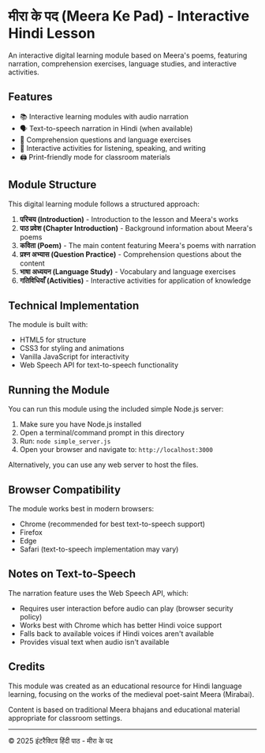 # मीरा के पद (Meera Ke Pad) - Interactive Hindi Lesson

An interactive digital learning module based on Meera's poems, featuring narration, comprehension exercises, language studies, and interactive activities.

## Features

- 📚 Interactive learning modules with audio narration
- 🗣️ Text-to-speech narration in Hindi (when available)
- 📝 Comprehension questions and language exercises
- 🎯 Interactive activities for listening, speaking, and writing
- 🖨️ Print-friendly mode for classroom materials

## Module Structure

This digital learning module follows a structured approach:

1. **परिचय (Introduction)** - Introduction to the lesson and Meera's works
2. **पाठ प्रवेश (Chapter Introduction)** - Background information about Meera's poems
3. **कविता (Poem)** - The main content featuring Meera's poems with narration
4. **प्रश्न अभ्यास (Question Practice)** - Comprehension questions about the content
5. **भाषा अध्ययन (Language Study)** - Vocabulary and language exercises
6. **गतिविधियाँ (Activities)** - Interactive activities for application of knowledge

## Technical Implementation

The module is built with:

- HTML5 for structure
- CSS3 for styling and animations
- Vanilla JavaScript for interactivity
- Web Speech API for text-to-speech functionality

## Running the Module

You can run this module using the included simple Node.js server:

1. Make sure you have Node.js installed
2. Open a terminal/command prompt in this directory
3. Run: `node simple_server.js`
4. Open your browser and navigate to: `http://localhost:3000`

Alternatively, you can use any web server to host the files.

## Browser Compatibility

The module works best in modern browsers:

- Chrome (recommended for best text-to-speech support)
- Firefox
- Edge
- Safari (text-to-speech implementation may vary)

## Notes on Text-to-Speech

The narration feature uses the Web Speech API, which:

- Requires user interaction before audio can play (browser security policy)
- Works best with Chrome which has better Hindi voice support
- Falls back to available voices if Hindi voices aren't available
- Provides visual text when audio isn't available

## Credits

This module was created as an educational resource for Hindi language learning, focusing on the works of the medieval poet-saint Meera (Mirabai).

Content is based on traditional Meera bhajans and educational material appropriate for classroom settings.

---

© 2025 इंटरैक्टिव हिंदी पाठ - मीरा के पद

